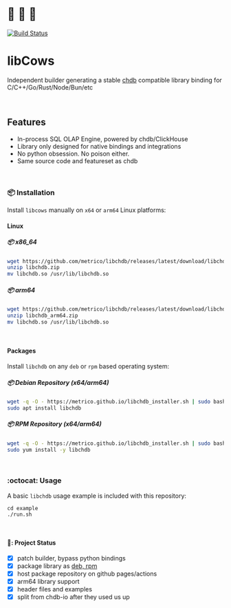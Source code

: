 # 🐄 🐄 🐄

[![Build Status](https://github.com/metrico/libchdb/actions/workflows/build_lib.yml/badge.svg)](https://github.com/metrico/libchdb/actions/workflows/build_lib.yml)

# libCows

Independent builder generating a stable [chdb](https://github.com/chdb-io/chdb) compatible library binding for C/C++/Go/Rust/Node/Bun/etc

<br>

## Features
- In-process SQL OLAP Engine, powered by chdb/ClickHouse
- Library only designed for native bindings and integrations
- No python obsession. No poison either.
- Same source code and featureset as chdb

<br>

### :package: Installation
Install `libcows` manually on `x64` or `arm64` Linux platforms:


#### Linux
##### 📦 x86_64
```bash
wget https://github.com/metrico/libchdb/releases/latest/download/libchdb.zip
unzip libchdb.zip
mv libchdb.so /usr/lib/libchdb.so
```
##### 📦 arm64
```bash
wget https://github.com/metrico/libchdb/releases/latest/download/libchdb_arm64.zip
unzip libchdb_arm64.zip
mv libchdb.so /usr/lib/libchdb.so
```
<br>

#### Packages
Install `libchdb` on any `deb` or `rpm` based operating system:

##### :package: Debian Repository _(x64/arm64)_
```bash
wget -q -O - https://metrico.github.io/libchdb_installer.sh | sudo bash
sudo apt install libchdb
```

##### :package: RPM Repository _(x64/arm64)_
```bash
wget -q -O - https://metrico.github.io/libchdb_installer.sh | sudo bash
sudo yum install -y libchdb
```


<br>

### :octocat: Usage
A basic `libchdb` usage example is included with this repository:
```
cd example
./run.sh
```

<br>

#### 🚧: Project Status
- [x] patch builder, bypass python bindings
- [x] package library as [deb, rpm](https://github.com/metrico/libchdb/releases)
- [x] host package repository on github pages/actions
- [x] arm64 library support
- [x] header files and examples
- [x] split from chdb-io after they used us up
